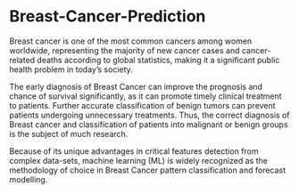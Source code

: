 # Breast-Cancer-Prediction

Breast cancer is one of the most common cancers among women worldwide, representing the majority of new cancer cases and cancer-related deaths according to global statistics, making it a significant public health problem in today’s society. 

The early diagnosis of Breast Cancer can improve the prognosis and chance of survival significantly, as it can promote timely clinical treatment to patients. Further accurate classification of benign tumors can prevent patients undergoing unnecessary treatments. Thus, the correct diagnosis of Breast cancer and classification of patients into malignant or benign groups is the subject of much research. 

Because of its unique advantages in critical features detection from complex data-sets, machine learning (ML) is widely recognized as the methodology of choice in Breast Cancer pattern classification and forecast modelling.
